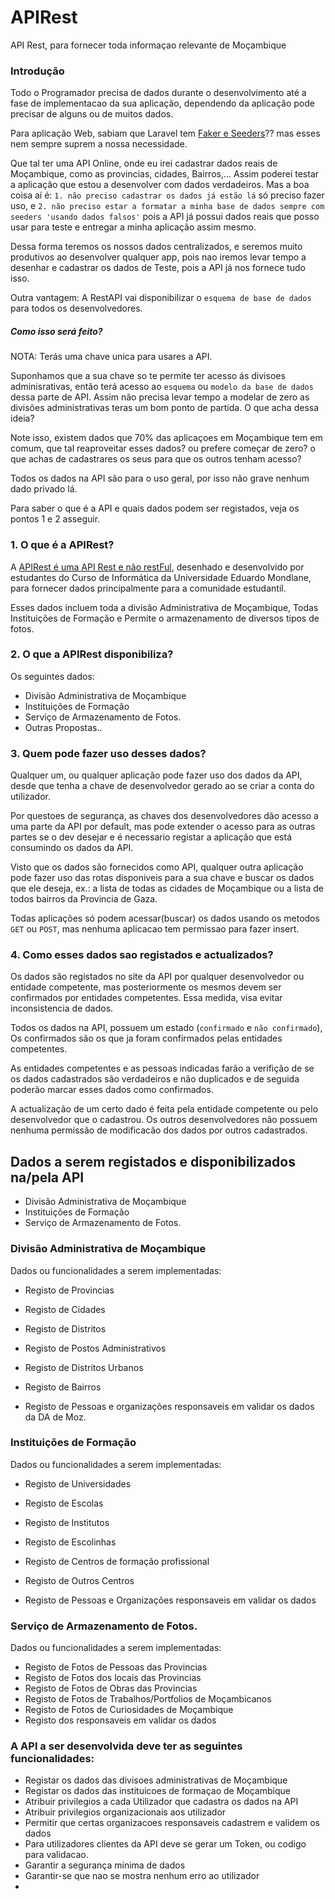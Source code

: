 # APIRest
API Rest, para fornecer toda informaçao relevante de Moçambique

### Introdução

Todo o Programador precisa de dados durante o desenvolvimento até a fase de implementacao da sua aplicação, dependendo da aplicação pode precisar de alguns ou de muitos dados. 

Para aplicação Web, sabiam que Laravel tem [Faker e Seeders](https://blog.schoolofnet.com/2015/04/trabalhando-com-seeds-e-faker-no-laravel-5/)?? mas esses nem sempre suprem a nossa necessidade.

Que tal ter uma API Online, onde eu irei cadastrar dados reais de Moçambique, como as provincias, cidades, Bairros,...
Assim poderei testar a aplicação que estou a desenvolver com dados verdadeiros. Mas a boa coisa aí é: `1. não preciso cadastrar os dados já estão lá` só preciso fazer uso, e `2. não preciso estar a formatar a minha base de dados sempre com seeders 'usando dados falsos'` pois a API já possui dados reais que posso usar para teste e entregar a minha aplicação assim mesmo.

Dessa forma teremos os nossos dados centralizados, e seremos muito produtivos ao desenvolver qualquer app, pois nao iremos levar tempo a desenhar e cadastrar os dados de Teste, pois a API já nos fornece tudo isso.

Outra vantagem: A RestAPI vai disponibilizar o `esquema de base de dados` para todos os desenvolvedores.

##### Como isso será feito?

NOTA: Terás uma chave unica para usares a API.

Suponhamos que a sua chave so te permite ter acesso ás divisoes adminisrativas, então terá acesso ao `esquema` ou `modelo da base de dados` dessa parte de API. Assim não precisa levar tempo a modelar de zero as divisões administrativas teras um bom ponto de partida. O que acha dessa ideia?

Note isso, existem dados que 70% das aplicaçoes em Moçambique tem em comum, que tal reaproveitar esses dados? ou prefere começar de zero? o que achas de cadastrares os seus para que os outros tenham acesso?

Todos os dados na API são para o uso geral, por isso não grave nenhum dado privado lá.

Para saber o que é a API e quais dados podem ser registados, veja os pontos 1 e 2 asseguir.

### 1. O que é a APIRest?

A [APIRest é uma API Rest e não restFul](https://pt.stackoverflow.com/questions/45783/o-que-%C3%A9-rest-e-restful), desenhado e desenvolvido por estudantes do Curso de Informática da Universidade Eduardo Mondlane, para fornecer dados principalmente para a comunidade estudantil.

Esses dados incluem toda a divisão Administrativa de Moçambique, Todas Instituições de Formação e Permite o armazenamento de diversos tipos de fotos.

### 2. O que a APIRest disponibiliza?

Os seguintes dados: 

* Divisão Administrativa de Moçambique
* Instituições de Formação
* Serviço de Armazenamento de Fotos.
* Outras Propostas..

### 3. Quem pode fazer uso desses dados?

Qualquer um, ou qualquer aplicação pode fazer uso dos dados da API, desde que tenha a chave de desenvolvedor gerado ao se criar a conta do utilizador.

Por questoes de segurança, as chaves dos desenvolvedores dão acesso a uma parte da API por default, mas pode extender o acesso para as outras partes se o dev desejar e é necessario registar a aplicação que está consumindo os dados da API.

Visto  que os  dados são fornecidos como API, qualquer outra aplicação pode fazer uso das rotas disponiveis para a sua chave e buscar os dados que ele deseja, ex.: a lista de todas as cidades de Moçambique ou a lista de todos bairros da Provincia de Gaza.

Todas aplicações só podem acessar(buscar) os dados usando os metodos `GET` ou `POST`, mas nenhuma aplicacao tem permissao para fazer insert.


### 4. Como esses dados sao registados e actualizados?

Os dados são registados no site da API por qualquer desenvolvedor ou entidade competente, mas posteriormente os mesmos devem ser confirmados por entidades competentes. Essa medida, visa evitar inconsistencia de dados.

Todos os dados na API, possuem um estado (`confirmado` e `não confirmado`), Os confirmados são os que ja foram confirmados pelas entidades competentes.

As entidades competentes e as pessoas indicadas farão a verifição de se os dados cadastrados são verdadeiros e não duplicados e de seguida poderão marcar esses dados como confirmados.

A actualização de um certo dado é feita pela entidade competente ou pelo desenvolvedor que o cadastrou. Os outros desenvolvedores não possuem nenhuma permissão de modificacão dos dados por outros cadastrados.


## Dados a serem registados e disponibilizados na/pela API

* Divisão Administrativa de Moçambique
* Instituições de Formação
* Serviço de Armazenamento de Fotos.

### Divisão Administrativa de Moçambique

Dados ou funcionalidades a serem implementadas:

* Registo de Provincias
* Registo de Cidades
* Registo de Distritos
* Registo de Postos Administrativos
* Registo de Distritos Urbanos
* Registo de Bairros

* Registo de Pessoas e organizações responsaveis em validar os dados da DA de Moz.

### Instituições de Formação

Dados ou funcionalidades a serem implementadas:

* Registo de Universidades
* Registo de Escolas
* Registo de Institutos
* Registo de Escolinhas
* Registo de Centros de formação profissional
* Registo de Outros Centros

* Registo de Pessoas e Organizações responsaveis em validar os dados

### Serviço de Armazenamento de Fotos.

Dados ou funcionalidades a serem implementadas:

* Registo de Fotos de Pessoas das Provincias
* Registo de Fotos dos locais das Provincias
* Registo de Fotos de Obras das Provincias
* Registo de Fotos de Trabalhos/Portfolios de Moçambicanos
* Registo de Fotos de Curiosidades de Moçambique
* Registo dos responsaveis em validar os dados

### A API a ser desenvolvida deve ter as seguintes funcionalidades:
* Registar os dados das divisoes administrativas de Moçambique
* Registar os dados das instituicoes de formaçao de Moçambique
* Atribuir privilegios a cada Utilizador que cadastra os dados na API
* Atribuir privilegios organizacionais aos utilizador
* Permitir que certas organizacoes responsaveis cadastrem e validem os dados
* Para utilizadores clientes da API  deve se gerar um Token, ou codigo para validacao.
* Garantir a segurança minima de dados
* Garantir-se que nao se mostra nenhum erro ao utilizador
* 
